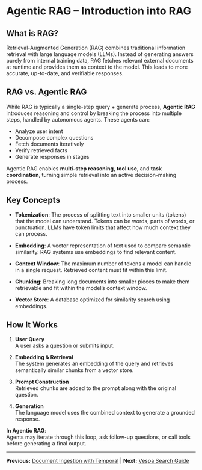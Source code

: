 # Agentic RAG – Introduction into RAG

## What is RAG?

Retrieval-Augmented Generation (RAG) combines traditional information retrieval with large language models (LLMs). Instead of generating answers purely from internal training data, RAG fetches relevant external documents at runtime and provides them as context to the model. This leads to more accurate, up-to-date, and verifiable responses.

## RAG vs. Agentic RAG

While RAG is typically a single-step query + generate process, **Agentic RAG** introduces reasoning and control by breaking the process into multiple steps, handled by autonomous agents. These agents can:

- Analyze user intent  
- Decompose complex questions  
- Fetch documents iteratively  
- Verify retrieved facts  
- Generate responses in stages  

Agentic RAG enables **multi-step reasoning**, **tool use**, and **task coordination**, turning simple retrieval into an active decision-making process.

## Key Concepts

- **Tokenization**: The process of splitting text into smaller units (tokens) that the model can understand. Tokens can be words, parts of words, or punctuation. LLMs have token limits that affect how much context they can process.

- **Embedding**: A vector representation of text used to compare semantic similarity. RAG systems use embeddings to find relevant content.

- **Context Window**: The maximum number of tokens a model can handle in a single request. Retrieved content must fit within this limit.

- **Chunking**: Breaking long documents into smaller pieces to make them retrievable and fit within the model’s context window.

- **Vector Store**: A database optimized for similarity search using embeddings.

## How It Works

1. **User Query**  
   A user asks a question or submits input.

2. **Embedding & Retrieval**  
   The system generates an embedding of the query and retrieves semantically similar chunks from a vector store.

3. **Prompt Construction**  
   Retrieved chunks are added to the prompt along with the original question.

4. **Generation**  
   The language model uses the combined context to generate a grounded response.

**In Agentic RAG**:  
Agents may iterate through this loop, ask follow-up questions, or call tools before generating a final output.


---

**Previous:** [Document Ingestion with Temporal](ingestion-pipeline.md) | **Next:** [Vespa Search Guide](vespa-search-guide.md)

